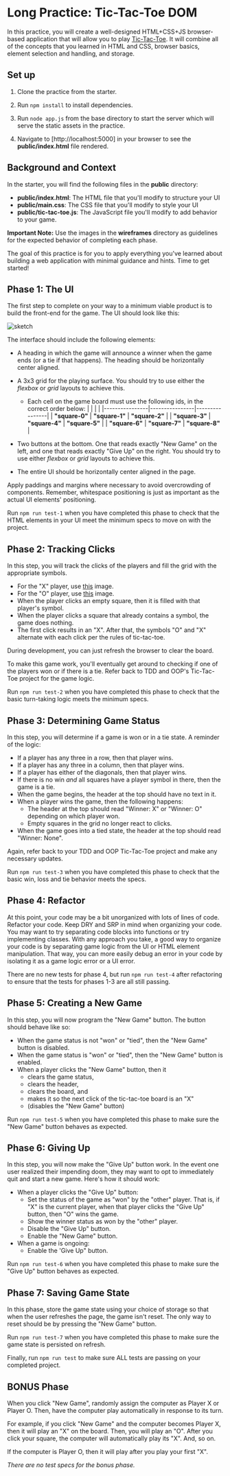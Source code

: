 # Long Practice: Tic-Tac-Toe DOM

In this practice, you will create a well-designed HTML+CSS+JS browser-based
application that will allow you to play [Tic-Tac-Toe][tic-tac-toe]. It will
combine all of the concepts that you learned in HTML and CSS, browser basics,
element selection and handling, and storage.

## Set up

1. Clone the practice from the starter.

2. Run `npm install` to install dependencies.

3. Run `node app.js` from the base directory to start the server which will
serve the static assets in the practice.

4. Navigate to [http://localhost:5000] in your browser to see the
__public/index.html__ file rendered.


## Background and Context

In the starter, you will find the following files in the __public__ directory:

* __public/index.html__: The HTML file that you'll modify to structure your UI
* __public/main.css__: The CSS file that you'll modify to style your UI
* __public/tic-tac-toe.js__: The JavaScript file you'll modify to add behavior
  to your game.

**Important Note:** Use the images in the __wireframes__ directory as guidelines
for the expected behavior of completing each phase.

The goal of this practice is for you to apply everything you've learned about
building a web application with minimal guidance and hints. Time to get started!

## Phase 1: The UI

The first step to complete on your way to a minimum viable product is to
build the front-end for the game. The UI should look like this:

![sketch]

The interface should include the following elements:

* A heading in which the game will announce a winner when the game ends
  (or a tie if that happens). The heading should be horizontally center aligned.
* A 3x3 grid for the playing surface. You should try to use either the
  _flexbox_ or _grid_ layouts to achieve this.
    * Each cell on the game board must use the following ids, in the correct order below:
        |                |                |                |
        |----------------|----------------|----------------|
        | __"square-0"__ | __"square-1"__ | __"square-2"__ |
        | __"square-3"__ | __"square-4"__ | __"square-5"__ |
        | __"square-6"__ | __"square-7"__ | __"square-8"__ |

* Two buttons at the bottom. One that reads exactly "New Game" on the left, and
  one that reads exactly "Give Up" on the right. You should try to use either
  _flexbox_ or _grid_ layouts to achieve this.
* The entire UI should be horizontally center aligned in the page.

Apply paddings and margins where necessary to avoid overcrowding of components.
Remember, whitespace positioning is just as important as the actual UI elements'
positioning.

Run `npm run test-1` when you have completed this phase to check that the HTML
elements in your UI meet the minimum specs to move on with the project.

## Phase 2: Tracking Clicks

In this step, you will track the clicks of the players and fill the grid with
the appropriate symbols.

* For the "X" player, use [this][X] image.
* For the "O" player, use [this][O] image.
* When the player clicks an empty square, then it is filled with that player's
  symbol.
* When the player clicks a square that already contains a symbol, the game does
  nothing.
* The first click results in an "X". After that, the symbols "O" and "X"
  alternate with each click per the rules of tic-tac-toe.

During development, you can just refresh the browser to clear the board.

To make this game work, you'll eventually get around to checking if one of the
players won or if there is a tie. Refer back to TDD and OOP's Tic-Tac-Toe project
for the game logic.

Run `npm run test-2` when you have completed this phase to check that the basic turn-taking logic meets the minimum specs.

## Phase 3: Determining Game Status

In this step, you will determine if a game is won or in a tie state. A
reminder of the logic:

* If a player has any three in a row, then that player wins.
* If a player has any three in a column, then that player wins.
* If a player has either of the diagonals, then that player wins.
* If there is no win _and_ all squares have a player symbol in there, then
  the game is a tie.
* When the game begins, the header at the top should have no text in it.
* When a player wins the game, then the following happens:
  * The header at the top should read "Winner: X" or "Winner: O" depending on
    which player won.
  * Empty squares in the grid no longer react to clicks.
* When the game goes into a tied state, the header at the top should read
  "Winner: None".

Again, refer back to your TDD and OOP Tic-Tac-Toe project and make any necessary
updates.

Run `npm run test-3` when you have completed this phase to check that the basic win, loss and tie behavior meets the specs.

## Phase 4: Refactor

At this point, your code may be a bit unorganized with lots of lines of code.
Refactor your code. Keep DRY and SRP in mind when organizing your code. You may
want to try separating code blocks into functions or try implementing classes.
With any approach you take, a good way to organize your code is by separating
game logic from the UI or HTML element manipulation. That way, you can more
easily debug an error in your code by isolating it as a game logic error or a UI
error.

There are no new tests for phase 4, but run `npm run test-4` after refactoring
to ensure that the tests for phases 1-3 are all still passing.

## Phase 5: Creating a New Game

In this step, you will now program the "New Game" button. The button should
behave like so:

* When the game status is not "won" or "tied", then the "New Game" button is
  disabled.
* When the game status is "won" or "tied", then the "New Game" button is
  enabled.
* When a player clicks the "New Game" button, then it
  * clears the game status,
  * clears the header,
  * clears the board, and
  * makes it so the next click of the tic-tac-toe board is an "X"
  * (disables the "New Game" button)

Run `npm run test-5` when you have completed this phase to make sure the "New Game"
button behaves as expected.

## Phase 6: Giving Up

In this step, you will now make the "Give Up" button work. In the event one
user realized their impending doom, they may want to opt to immediately quit
and start a new game. Here's how it should work:

* When a player clicks the "Give Up" button:
  * Set the status of the game as "won" by the "other" player. That is, if "X"
    is the current player, when that player clicks the "Give Up" button, then
    "O" wins the game.
  * Show the winner status as won by the "other" player.
  * Disable the "Give Up" button.
  * Enable the "New Game" button.
* When a game is ongoing:
  * Enable the 'Give Up" button.

Run `npm run test-6` when you have completed this phase to make sure the "Give Up"
button behaves as expected.

## Phase 7: Saving Game State

In this phase, store the game state using your choice of storage so that when
the user refreshes the page, the game isn't reset. The only way to reset should
be by pressing the "New Game" button.

Run `npm run test-7` when you have completed this phase to make sure the game
state is persisted on refresh.

Finally, run `npm run test` to make sure ALL tests are passing on your completed
project.

## BONUS Phase

When you click "New Game", randomly assign the computer as Player X or Player O.
Then, have the computer play automatically in response to its turn.

For example, if you click "New Game" and the computer becomes Player X, then it
will play an "X" on the board. Then, you will play an "O". After you click your
square, the computer will automatically play its "X". And, so on.

If the computer is Player O, then it will play after you play your first "X".

_There are no test specs for the bonus phase._

[tic-tac-toe]: https://en.wikipedia.org/wiki/Tic-tac-toe
[sketch]: https://assets.aaonline.io/Module-DOM-API/formative-project-tic-tac-toe/ui-design.svg
[X]: https://assets.aaonline.io/Module-DOM-API/formative-project-tic-tac-toe/player-x.svg
[O]: https://assets.aaonline.io/Module-DOM-API/formative-project-tic-tac-toe/player-o.svg
